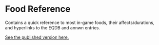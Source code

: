 # Food Reference
Contains a quick reference to most in-game foods, their affects/durations,
and hyperlinks to the EQDB and annwn entries.

[See the published version here.](http://njrusmc.net/mm/food.html)
